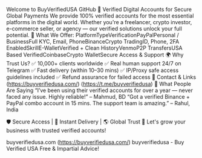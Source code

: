  Welcome to BuyVerifiedUSA GitHub
🔐 Verified Digital Accounts for Secure Global Payments
We provide 100% verified accounts for the most essential platforms in the digital world. Whether you're a freelancer, crypto investor, e-commerce seller, or agency — our verified solutions unlock your full potential.
🚀 What We Offer:
PlatformTypeVerificationPayPalPersonal / BusinessFull KYC, Email, PhoneBinanceCrypto TradingID, Phone, 2FA EnabledSkrillE-WalletVerified + Clean HistoryVenmoP2P TransfersUSA Based VerifiedCoinbaseCrypto WalletSecure Access & Support 
🌍 Why Trust Us?
✅ 10,000+ clients worldwide
✅ Real human support 24/7 on Telegram
✅ Fast delivery (within 10–30 mins)
✅ IP/Proxy safe access guidelines included
✅ Refund assurance for failed access
📩 Contact & Links
  (https://buyverifiedusa.com/)
  (https://t.me/buyverifiedusa)
💬 What People Are Saying
“I’ve been using their verified accounts for over a year — never faced any issue. Highly reliable!” – Mahmud, BD
“Got a verified Binance + PayPal combo account in 15 mins. The support team is amazing.” – Rahul, India

🛡️ Secure Access | 🔄 Instant Delivery | 🌎 Global Trust
🔗 Let's grow your business with trusted verified accounts!

buyverifiedusa.com (https://buyverifiedusa.com/)
buyverifiedusa - Buy Verified USA
Free & Impartial Advice!
